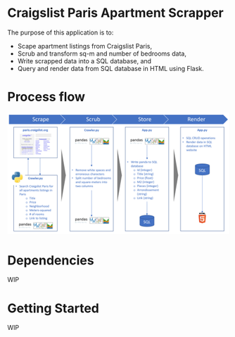 # Craigslist Paris Apartment Scrapper
The purpose of this application is to:
- Scape apartment listings from Craigslist Paris,
- Scrub and transform sq-m and number of bedrooms data,
- Write scrapped data into a SQL database, and
- Query and render data from SQL database in HTML using Flask.

# Process flow
![Design Pattern](application/templates/Scraper-Process-Flow.PNG)

# Dependencies
WIP

# Getting Started
WIP